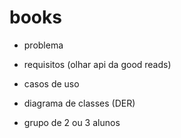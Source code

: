 # books

- problema
- requisitos (olhar api da good reads)
- casos de uso
- diagrama de classes (DER)

- grupo de 2 ou 3 alunos

